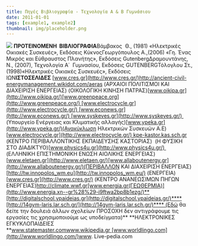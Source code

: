 ```yaml
---
title: Πηγές Βιβλιογραφία - Τεχνολογία Α & Β Γυμνάσιου
date: 2011-01-01
tags: [example1, example2]
thumbnail: img/placeholder.png
---
```

![](https://encrypted-tbn0.gstatic.com/images?q=tbn:ANd9GcQ79SW02xVYU89OF9_Z1HIS2Mq6aZjb0ihBXmR6zGK937-sQZUb) 
**ΠΡΟΤΕΙΝΟΜΕΝΗ  ΒΙΒΛΙΟΓΡΑΦΙΑ**Βάμβακος  Θ., (1981) «Ηλεκτρικές Οικιακές Συσκευές», Εκδόσεις ΚύκνοςΓεωργόπουλος Α.,(2006) «Γη. Ένας Μικρός και Εύθραυστος Πλανήτης», Εκδόσεις GutenbergΔραμουντάνης, Ν., (2007), Τεχνολογία Α΄  Γυμνασίου, Εκδόσεις 
GUTENBERGΤόλογλου Στ., (1998)«Ηλεκτρικές Οικιακές Συσκευές», Εκδόσεις ΙΩΝ**ΙΣΤΟΣΕΛΙΔΕΣ** [www.cres.gr](http://www.cres.gr/)http://ancient-civil-energymanagement.wikidot.com/aeras (ΑΡΧΑΙΟΙ ΠΟΛΙΤΙΣΜΟΙ ΚΑΙ ΔΙΑΧΕΙΡΙΣΗ ΕΝΕΡΓΕΙΑΣ) (ΟΙΚΟΛΟΓΙΚΗ ΚΙΝΗΣΗ ΠΑΤΡΑΣ)[www.oikipa.gr](http://www.oikipa.gr/)[www.greenpeace.org](http://www.greenpeace.org/) [www.electrocycle.gr](http://www.electrocycle.gr/) [www.econews.gr](http://www.econews.gr/) [www.syskeves.gr](http://www.syskeves.gr/)  (Υπουργείο Ενέργειας και Κλιματικής αλλαγής)[www.ypeka.gr](http://www.ypeka.gr/)(Ανακύκλωση Ηλεκτρικών Συσκευών Α.Ε)[www.electrocycle.gr](http://www.electrocycle.gr/) kpe-kastor.kas.sch.gr (ΚΕΝΤΡΟ ΠΕΡΙΒΑΛΛΟΝΤΙΚΗΣ ΕΚΠΑΙΔΕΥΣΗΣ ΚΑΣΤΟΡΙΑΣ)  (Η ΦΥΣΙΚΗ ΣΤΟ ΔΙΑΔΙΚΤΥΟ)[www.physics4u.gr](http://www.physics4u.gr/)  (ΕΛΛΗΝΙΚΗ ΕΠΙΣΤΗΜΟΝΙΚΗ ΕΝΩΣΗ ΑΙΟΛΙΚΗΣ ΕΝΕΡΓΕΙΑΣ)[www.eletaen.gr](http://www.eletaen.gr/)[www.allaboutenergy.gr](http://www.allaboutenergy.gr/)(ΠΕΡΙΒΑΛΛΟΝ ΚΑΙ ΔΙΑΧΕΙΡΙΣΗ ΕΝΕΡΓΕΙΑΣ)[http://tw.innopolos_wm.eu](http://tw.innopolos_wm.eu/) (ΕΝΕΡΓΕΙΑ)[www.cres.gr](http://www.cres.gr/) (ΚΕΝΤΡΟ ΑΝΑΝΕΩΣΙΜΩΝ ΠΗΓΩΝ ΕΝΕΡΓΕΙΑΣ)http://climate.wwf.gr[www.energia.gr(ΓΕΩΘΕΡΜΙΑ)](http://www.energia.xn--gr%28%29-i9ftwa2bp8b1ezg/)**[http://digitalschool.ypaideias.gr](http://digitalschool.ypaideias.gr/)****[http://14gym-laris.lar.sch.gr/](http://14gym-laris.lar.sch.gr/)**** (Εδώ θα δείτε την δουλειά άλλων σχολείων ΠΡΟΣΟΧΗ δεν αντιγράφουμε τις εργασίες τις χρησιμοποιούμε ως υποδείγματα)** 
**ΗΛΕΚΤΡΟΝΙΚΕΣ ΕΓΚΥΚΛΟΠΑΙΔΕΙΕΣ **www.statemaster.comwww.wikipedia.gr [www.worldlingo.com](http://www.worldlingo.com/)www. Live-pedia.com
